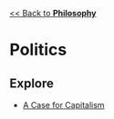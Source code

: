 [<< Back to **Philosophy**](https://pranav-gopalkrishna.github.io/philosophy)

# Politics
## Explore
- [A Case for Capitalism](https://pranav-gopalkrishna.github.io/philosophy/politics/case-for-capitalism.html)